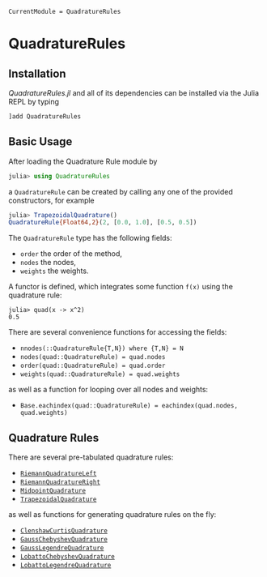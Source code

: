 ```@meta
CurrentModule = QuadratureRules
```

# QuadratureRules


## Installation

*QuadratureRules.jl* and all of its dependencies can be installed via the Julia REPL by typing 
```julia
]add QuadratureRules
```

## Basic Usage

After loading the Quadrature Rule module by
```julia
julia> using QuadratureRules
```
a `QuadratureRule` can be created by calling any one of the provided constructors, for example
```julia
julia> TrapezoidalQuadrature()
QuadratureRule{Float64,2}(2, [0.0, 1.0], [0.5, 0.5])
```

The `QuadratureRule` type has the following fields:
- `order` the order of the method,
- `nodes` the nodes,
- `weights` the weights.

A functor is defined, which integrates some function `f(x)` using the quadrature rule:
```
julia> quad(x -> x^2)
0.5
```

There are several convenience functions for accessing the fields:
- `nnodes(::QuadratureRule{T,N}) where {T,N} = N`
- `nodes(quad::QuadratureRule) = quad.nodes`
- `order(quad::QuadratureRule) = quad.order`
- `weights(quad::QuadratureRule) = quad.weights`

as well as a function for looping over all nodes and weights:
- `Base.eachindex(quad::QuadratureRule) = eachindex(quad.nodes, quad.weights)`


## Quadrature Rules

There are several pre-tabulated quadrature rules:
- [`RiemannQuadratureLeft`](@ref)
- [`RiemannQuadratureRight`](@ref)
- [`MidpointQuadrature`](@ref)
- [`TrapezoidalQuadrature`](@ref)

as well as functions for generating quadrature rules on the fly:
- [`ClenshawCurtisQuadrature`](@ref)
- [`GaussChebyshevQuadrature`](@ref)
- [`GaussLegendreQuadrature`](@ref)
- [`LobattoChebyshevQuadrature`](@ref)
- [`LobattoLegendreQuadrature`](@ref)

